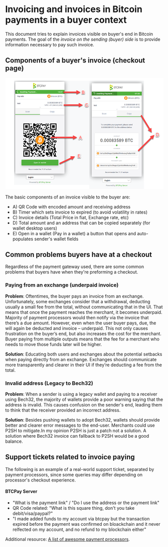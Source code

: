 # Invoicing and invoices in Bitcoin payments in a buyer context

This document tries to explain invoices visible on buyer's end in Bitcoin payments. The goal of the *invoice on the sending (buyer) side* is to provide information necessary to pay such invoice. 

## Components of a buyer's invoice (checkout page)

![](./img/InvoicesViewBuyerSide.png)

The basic components of an invoice visible to the buyer are:

* A) QR Code with encoded amount and receiving address
* B) Timer which sets invoice to expired (to avoid volatility in rates)
* C) Invoice details (Total Price in fiat, Exchange rate, etc)
* D) Total amount and an address that can be copied separately (for wallet desktop users)
* E) Open in a wallet (Pay in a wallet) a button that opens and auto-populates sender's wallet fields

## Common problems buyers have at a checkout 

Regardless of the payment gateway used, there are some common problems that buyers have when they're preforming a checkout.

### Paying from an exchange (underpaid invoice)

**Problem**: Oftentimes, the buyer pays an invoice from an exchange. Unfortunately, some exchanges consider that a withdrawal, deducting usually a small fee from the total, without communicating that in the UI. That means that once the payment reaches the merchant, it becomes underpaid. Majority of payment processors would then notify via the invoice that there’s a due amount. 
However, even when the user buyer pays, due, the will again be deducted and invoice – underpaid. This not only causes frustration on the buyer’s end, but also increases the cost for the merchant. 
Buyer paying from multiple outputs means that the fee for a merchant who needs to move those funds later will be higher.

**Solution**: Educating both users and exchanges about the potential setbacks when paying directly from an exchange. Exchanges should communicate more transparently and clearer in their UI if they’re deducting a fee from the total.

### Invalid address (Legacy to Bech32)

**Problem**: When a sender is using a legacy wallet and paying to a receiver using Bech32, the majority of wallets provide a poor warning saying that the address is invalid. This causes confusion on the sender's end, leading them to think that the receiver provided an incorrect address.

**Solution**: Besides pushing wallets to adopt Bech32, wallets should provide better and clearer error messages to the end-user. Merchants could use P2SH to mitigate.In my opinion P2SH is just a patch not a solution.  A solution where Bech32 invoice can fallback to P2SH would be a good balance.

## Support tickets related to invoice paying

The following is an example of a real-world support ticket, separated by payment processors, since some queries may differ depending on processor's checkout experience.

#### BTCPay Server

* "What is the payment link" / "Do I use the address or the payment link" 
* QR Code related: "What is this square thing, don't you take debit/visa/paypal?"
* "I made added funds to my account via btcpay but the transaction expired before the payment was confirmed on bloackchain and it never relfected on my account, and no refund to my blockchain either"

Additional resource: [A list of awesome payment processors](https://github.com/alexk111/awesome-bitcoin-payment-processors).
